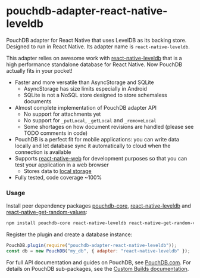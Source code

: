 pouchdb-adapter-react-native-leveldb
======

PouchDB adapter for React Native that uses LevelDB as its backing store. Designed to run in React Native. Its adapter name is `react-native-leveldb`.

This adapter relies on awesome work with [react-native-leveldb](https://github.com/greentriangle/react-native-leveldb) that is a high performance standalone database for React Native. Now PouchDB actually fits in your pocket! 

- Faster and more versatile than AsyncStorage and SQLite
   - AsyncStorage has size limits especially in Android
   - SQLite is not a NoSQL store designed to store schemaless documents
- Almost complete implementation of PouchDB adapter API
   - No support for attachments yet
   - No support for `_putLocal`, `_getLocal` and `_removeLocal`
   - Some shortages on how document revisions are handled (please see TODO comments in code)
- PouchDB is a perfect fit for mobile applications: you can write data locally and let database sync it automatically to cloud when the connection is available
- Supports [react-native-web](https://github.com/necolas/react-native-web) for development purposes so that you can test your application in a web browser
   - Stores data to [local storage](https://developer.mozilla.org/en-US/docs/Web/API/Window/localStorage)
- Fully tested, code coverage ~100%

### Usage

Install peer dependency packages [pouchdb-core](https://www.npmjs.com/package/pouchdb-core), [react-native-leveldb](https://www.npmjs.com/package/react-native-leveldb) and [react-native-get-random-values](https://www.npmjs.com/package/react-native-get-random-values):

```bash
npm install pouchdb-core react-native-leveldb react-native-get-random-values --save
```

Register the plugin and create a database instance:

```js
PouchDB.plugin(require("pouchdb-adapter-react-native-leveldb"));
const db = new PouchDB("my_db", { adapter: "react-native-leveldb" });
```

For full API documentation and guides on PouchDB, see [PouchDB.com](http://pouchdb.com/). For details on PouchDB sub-packages, see the [Custom Builds documentation](http://pouchdb.com/custom.html).
